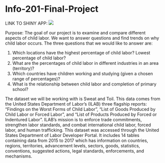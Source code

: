 # Info-201-Final-Project

LINK TO SHINY APP: ![](https://ashlealau.shinyapps.io/Info-201-childlabor/)

Purpose: 
The goal of our project is to examine and compare different aspects of child labor. We want to answer questions and find trends on why child labor occurs. The three questions that we would like to answer are: 
1. Which locations have the highest percentage of child labor? Lowest percentage of child labor?
2. What are the percentages of child labor in different industries in an area (territory)?
3. Which countries have children working and studying (given a chosen range of percentages)? 
4. What is the relationship between child labor and completion of primary school?


The dataset we will be working with is Sweat and Toil. This data comes from the United States Department of Labor’s (ILAB) three flagship reports: “Findings on the Worst Forms of Child Labor”, “List of Goods Produced by Child Labor or Forced Labor”, and “List of Products Produced by Forced or Indentured Labor”.  ILAB’s mission is to enforce trade commitments, strengthen labor standards, and combat international child labor, forced labor, and human trafficking. This dataset was accessed through the United States Department of Labor Developer Portal. It includes 14 tables containing data from 2015 to 2017 which has information on countries, regions, territories, advancement levels, sectors, goods, statistics, conventions, suggested actions, legal standards, enforcements, and mechanisms.
